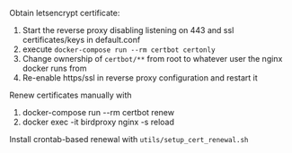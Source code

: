 Obtain letsencrypt certificate:
1. Start the reverse proxy disabling listening on 443 and ssl certificates/keys in default.conf
2. execute `docker-compose run --rm certbot certonly`
3. Change ownership of `certbot/**` from root to whatever user the nginx docker runs from
3. Re-enable https/ssl in reverse proxy configuration and restart it


Renew certificates manually with
1. docker-compose run --rm certbot renew
2. docker exec -it birdproxy nginx -s reload

Install crontab-based renewal with `utils/setup_cert_renewal.sh`
